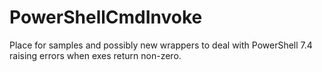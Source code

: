 # PowerShellCmdInvoke
Place for samples and possibly new wrappers to deal with PowerShell 7.4 raising errors when exes return non-zero.
